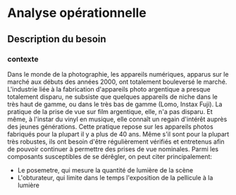 # Analyse opérationnelle

## Description du besoin
### contexte
Dans le monde de la photographie, les appareils numériques, apparus sur le marché aux débuts des années 2000, ont totalement bouleversé le marché. L'industrie liée à la fabrication d'appareils photo argentique a presque totalement disparu, ne subsiste que quelques appareils de niche dans le très haut de gamme, ou dans le très bas de gamme (Lomo, Instax Fuji).
La pratique de la prise de vue sur film argentique, elle, n'a pas disparu. Et même, à l'instar du vinyl en musique, elle connaît un regain d'intérêt auprès des jeunes générations. Cette pratique repose sur les appareils photos fabriqués pour la plupart il y a plus de 40 ans. Même s'il sont pour la plupart très robustes, ils ont besoin d'être régulièrement vérifiés et entretenus afin de pouvoir continuer à permettre des prises de vue nominales.
Parmi les composants susceptibles de se dérêgler, on peut citer principalement:  
- Le posemetre, qui mesure la quantité de lumière de la scène
- L'obturateur, qui limite dans le temps l'exposition de la pellicule à la lumière
